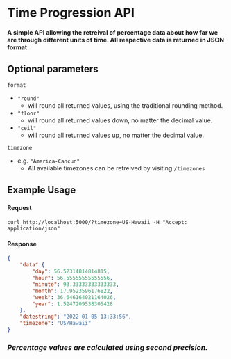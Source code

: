 # Time Progression API
#### A simple API allowing the retreival of percentage data about how far we are through different units of time. All respective data is returned in JSON format.

## Optional parameters

`format`
- `"round"`
    - will round all returned values, using the traditional rounding method.
- `"floor"`
    - will round all returned values down, no matter the decimal value.
- `"ceil"`
    - will round all returned values up, no matter the decimal value.

 `timezone`
- e.g. `"America-Cancun"`
    - All available timezones can be retreived by visiting `/timezones`


## Example Usage

#### Request
```console
curl http://localhost:5000/?timezone=US-Hawaii -H "Accept: application/json"
```

#### Response
```json
{
    "data":{
        "day": 56.52314814814815,
        "hour": 56.55555555555556,
        "minute": 93.33333333333333,
        "month": 17.9523596176822,
        "week": 36.646164021164026,
        "year": 1.5247209538305428
    },
    "datestring": "2022-01-05 13:33:56",
    "timezone": "US/Hawaii"
}
```
### *Percentage values are calculated using second precision.*

